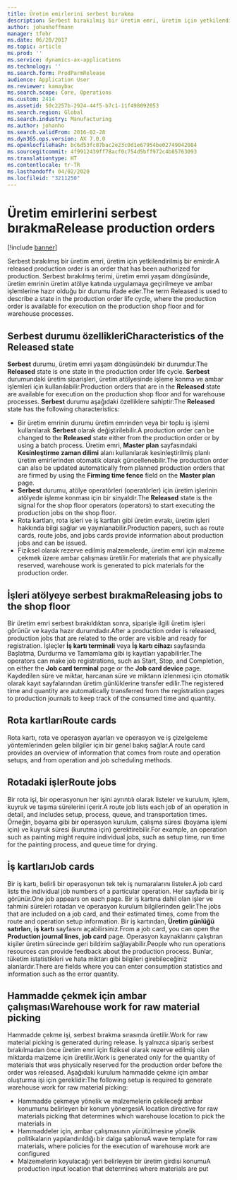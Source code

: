 ```yaml
---
title: Üretim emirlerini serbest bırakma
description: Serbest bırakılmış bir üretim emri, üretim için yetkilendirilmiş bir emirdir. Serbest bırakılmış terimi, üretim emri yaşam döngüsünde, üretim emrinin üretim atölye katında uygulamaya geçirilmeye ve ambar işlemlerine hazır olduğu bir durumu ifade eder.
author: johanhoffmann
manager: tfehr
ms.date: 06/20/2017
ms.topic: article
ms.prod: ''
ms.service: dynamics-ax-applications
ms.technology: ''
ms.search.form: ProdParmRelease
audience: Application User
ms.reviewer: kamaybac
ms.search.scope: Core, Operations
ms.custom: 2414
ms.assetid: 50c2257b-2924-44f5-b7c1-11f498092053
ms.search.region: Global
ms.search.industry: Manufacturing
ms.author: johanho
ms.search.validFrom: 2016-02-28
ms.dyn365.ops.version: AX 7.0.0
ms.openlocfilehash: bc6d53fc87bac2e23c0d1e67954be02749042004
ms.sourcegitcommit: 4f9912439ff78acf0c754d5bff972c4b85763093
ms.translationtype: HT
ms.contentlocale: tr-TR
ms.lasthandoff: 04/02/2020
ms.locfileid: "3211250"
---
```

# <a name="release-production-orders"></a><span data-ttu-id="15609-104">Üretim emirlerini serbest bırakma</span><span class="sxs-lookup"><span data-stu-id="15609-104">Release production orders</span></span>

[!include [banner](../includes/banner.md)]

<span data-ttu-id="15609-105">Serbest bırakılmış bir üretim emri, üretim için yetkilendirilmiş bir emirdir.</span><span class="sxs-lookup"><span data-stu-id="15609-105">A released production order is an order that has been authorized for production.</span></span> <span data-ttu-id="15609-106">Serbest bırakılmış terimi, üretim emri yaşam döngüsünde, üretim emrinin üretim atölye katında uygulamaya geçirilmeye ve ambar işlemlerine hazır olduğu bir durumu ifade eder.</span><span class="sxs-lookup"><span data-stu-id="15609-106">The term Released is used to describe a state in the production order life cycle, where the production order is available for execution on the production shop floor and for warehouse processes.</span></span> 

<a name="characteristics-of-the-released-state"></a><span data-ttu-id="15609-107">Serbest durumu özellikleri</span><span class="sxs-lookup"><span data-stu-id="15609-107">Characteristics of the Released state</span></span>
-------------------------------------

<span data-ttu-id="15609-108">**Serbest** durumu, üretim emri yaşam döngüsündeki bir durumdur.</span><span class="sxs-lookup"><span data-stu-id="15609-108">The **Released** state is one state in the production order life cycle.</span></span> <span data-ttu-id="15609-109">**Serbest** durumundaki üretim siparişleri, üretim atölyesinde işleme konma ve ambar işlemleri için kullanılabilir.</span><span class="sxs-lookup"><span data-stu-id="15609-109">Production orders that are in the **Released** state are available for execution on the production shop floor and for warehouse processes.</span></span> <span data-ttu-id="15609-110">**Serbest** durumu aşağıdaki özelliklere sahiptir:</span><span class="sxs-lookup"><span data-stu-id="15609-110">The **Released** state has the following characteristics:</span></span>

-   <span data-ttu-id="15609-111">Bir üretim emrinin durumu üretim emrinden veya bir toplu iş işlemi kullanılarak **Serbest** olarak değiştirilebilir.</span><span class="sxs-lookup"><span data-stu-id="15609-111">A production order can be changed to the **Released** state either from the production order or by using a batch process.</span></span> <span data-ttu-id="15609-112">Üretim emri, **Master plan** sayfasındaki **Kesinleştirme zaman dilimi** alanı kullanılarak kesinleştirilmiş planlı üretim emirlerinden otomatik olarak güncellenebilir.</span><span class="sxs-lookup"><span data-stu-id="15609-112">The production order can also be updated automatically from planned production orders that are firmed by using the **Firming time fence** field on the **Master plan** page.</span></span>
-   <span data-ttu-id="15609-113">**Serbest** durumu, atölye operatörleri (operatörler) için üretim işlerinin atölyede işleme konması için bir sinyaldir.</span><span class="sxs-lookup"><span data-stu-id="15609-113">The **Released** state is the signal for the shop floor operators (operators) to start executing the production jobs on the shop floor.</span></span>
-   <span data-ttu-id="15609-114">Rota kartları, rota işleri ve iş kartları gibi üretim evrakı, üretim işleri hakkında bilgi sağlar ve yayınlanabilir.</span><span class="sxs-lookup"><span data-stu-id="15609-114">Production papers, such as route cards, route jobs, and jobs cards provide information about production jobs and can be issued.</span></span>
-   <span data-ttu-id="15609-115">Fiziksel olarak rezerve edilmiş malzemelerde, üretim emri için malzeme çekmek üzere ambar çalışması üretilir.</span><span class="sxs-lookup"><span data-stu-id="15609-115">For materials that are physically reserved, warehouse work is generated to pick materials for the production order.</span></span>

## <a name="releasing-jobs-to-the-shop-floor"></a><span data-ttu-id="15609-116">İşleri atölyeye serbest bırakma</span><span class="sxs-lookup"><span data-stu-id="15609-116">Releasing jobs to the shop floor</span></span>
<span data-ttu-id="15609-117">Bir üretim emri serbest bırakıldıktan sonra, siparişle ilgili üretim işleri görünür ve kayda hazır durumdadır.</span><span class="sxs-lookup"><span data-stu-id="15609-117">After a production order is released, production jobs that are related to the order are visible and ready for registration.</span></span> <span data-ttu-id="15609-118">İşleçler **İş kartı terminali** veya **İş kartı cihazı** sayfasında Başlatma, Durdurma ve Tamamlama gibi iş kayıtları yapabilirler.</span><span class="sxs-lookup"><span data-stu-id="15609-118">The operators can make job registrations, such as Start, Stop, and Completion, on either the **Job card terminal** page or the **Job card device** page.</span></span> <span data-ttu-id="15609-119">Kaydedilen süre ve miktar, harcanan süre ve miktarın izlenmesi için otomatik olarak kayıt sayfalarından üretim günlüklerine transfer edilir.</span><span class="sxs-lookup"><span data-stu-id="15609-119">The registered time and quantity are automatically transferred from the registration pages to production journals to keep track of the consumed time and quantity.</span></span>

## <a name="route-cards"></a><span data-ttu-id="15609-120">Rota kartları</span><span class="sxs-lookup"><span data-stu-id="15609-120">Route cards</span></span>
<span data-ttu-id="15609-121">Rota kartı, rota ve operasyon ayarları ve operasyon ve iş çizelgeleme yöntemlerinden gelen bilgiler için bir genel bakış sağlar.</span><span class="sxs-lookup"><span data-stu-id="15609-121">A route card provides an overview of information that comes from route and operation setups, and from operation and job scheduling methods.</span></span>

## <a name="route-jobs"></a><span data-ttu-id="15609-122">Rotadaki işler</span><span class="sxs-lookup"><span data-stu-id="15609-122">Route jobs</span></span>
<span data-ttu-id="15609-123">Bir rota işi, bir operasyonun her işini ayrıntılı olarak listeler ve kurulum, işlem, kuyruk ve taşıma sürelerini içerir.</span><span class="sxs-lookup"><span data-stu-id="15609-123">A route job lists each job of an operation in detail, and includes setup, process, queue, and transportation times.</span></span> <span data-ttu-id="15609-124">Örneğin, boyama gibi bir operasyon kurulum, çalışma süresi (boyama işlemi için) ve kuyruk süresi (kurutma için) gerektirebilir.</span><span class="sxs-lookup"><span data-stu-id="15609-124">For example, an operation such as painting might require individual jobs, such as setup time, run time for the painting process, and queue time for drying.</span></span>

## <a name="job-cards"></a><span data-ttu-id="15609-125">İş kartları</span><span class="sxs-lookup"><span data-stu-id="15609-125">Job cards</span></span>
<span data-ttu-id="15609-126">Bir iş kartı, belirli bir operasyonun tek tek iş numaralarını listeler.</span><span class="sxs-lookup"><span data-stu-id="15609-126">A job card lists the individual job numbers of a particular operation.</span></span> <span data-ttu-id="15609-127">Her sayfada bir iş görünür.</span><span class="sxs-lookup"><span data-stu-id="15609-127">One job appears on each page.</span></span> <span data-ttu-id="15609-128">Bir iş kartına dahil olan işler ve tahmini süreleri rotadan ve operasyon kurulum bilgilerinden gelir.</span><span class="sxs-lookup"><span data-stu-id="15609-128">The jobs that are included on a job card, and their estimated times, come from the route and operation setup information.</span></span> <span data-ttu-id="15609-129">Bir iş kartından, **Üretim günlüğü satırları**, **iş kartı** sayfasını açabilirsiniz.</span><span class="sxs-lookup"><span data-stu-id="15609-129">From a job card, you can open the **Production journal lines**, **job card** page.</span></span> <span data-ttu-id="15609-130">Operasyon kaynaklarını çalıştıran kişiler üretim sürecinde geri bildirim sağlayabilir.</span><span class="sxs-lookup"><span data-stu-id="15609-130">People who run operations resources can provide feedback about the production process.</span></span> <span data-ttu-id="15609-131">Bunlar, tüketim istatistikleri ve hata miktarı gibi bilgileri girebileceğiniz alanlardır.</span><span class="sxs-lookup"><span data-stu-id="15609-131">There are fields where you can enter consumption statistics and information such as the error quantity.</span></span>

## <a name="warehouse-work-for-raw-material-picking"></a><span data-ttu-id="15609-132">Hammadde çekmek için ambar çalışması</span><span class="sxs-lookup"><span data-stu-id="15609-132">Warehouse work for raw material picking</span></span>
<span data-ttu-id="15609-133">Hammadde çekme işi, serbest bırakma sırasında üretilir.</span><span class="sxs-lookup"><span data-stu-id="15609-133">Work for raw material picking is generated during release.</span></span> <span data-ttu-id="15609-134">İş yalnızca sipariş serbest bırakılmadan önce üretim emri için fiziksel olarak rezerve edilmiş olan miktarda malzeme için üretilir.</span><span class="sxs-lookup"><span data-stu-id="15609-134">Work is generated only for the quantity of materials that was physically reserved for the production order before the order was released.</span></span> <span data-ttu-id="15609-135">Aşağıdaki kurulum hammadde çekme için ambar oluşturma işi için gereklidir:</span><span class="sxs-lookup"><span data-stu-id="15609-135">The following setup is required to generate warehouse work for raw material picking:</span></span>

-   <span data-ttu-id="15609-136">Hammadde çekmeye yönelik ve malzemelerin çekileceği ambar konumunu belirleyen bir konum yönergesi</span><span class="sxs-lookup"><span data-stu-id="15609-136">A location directive for raw materials picking that determines which warehouse location to pick the materials in</span></span>
-   <span data-ttu-id="15609-137">Hammaddeler için, ambar çalışmasının yürütülmesine yönelik politikaların yapılandırıldığı bir dalga şablonu</span><span class="sxs-lookup"><span data-stu-id="15609-137">A wave template for raw materials, where policies for the execution of warehouse work are configured</span></span>
-   <span data-ttu-id="15609-138">Malzemelerin koyulacağı yeri belirleyen bir üretim girdisi konumu</span><span class="sxs-lookup"><span data-stu-id="15609-138">A production input location that determines where materials are put</span></span>




